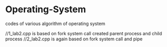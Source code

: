 # Operating-System
codes of various algorithm of operating system

//1_lab2.cpp is based on fork system call created parent process and child process
//2_lab2.cpp is again based on fork system call and pipe


